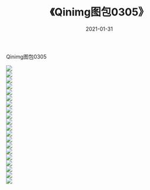 ﻿---
layout: post
title:  《Qinimg图包0305》
date:   2021-01-31
img: http://imgx.orgx.ga/Qinimg图包/Qinimg图包0305/000.jpg
categories: [美女, 清纯, 唯美]
---

Qinimg图包0305

 ![](http://imgx.orgx.ga/Qinimg图包/Qinimg图包0305/001.jpg) <br>![](http://imgx.orgx.ga/Qinimg图包/Qinimg图包0305/002.jpg) <br>![](http://imgx.orgx.ga/Qinimg图包/Qinimg图包0305/003.jpg) <br>![](http://imgx.orgx.ga/Qinimg图包/Qinimg图包0305/004.jpg) <br>![](http://imgx.orgx.ga/Qinimg图包/Qinimg图包0305/005.jpg) <br>![](http://imgx.orgx.ga/Qinimg图包/Qinimg图包0305/006.jpg) <br>![](http://imgx.orgx.ga/Qinimg图包/Qinimg图包0305/007.jpg) <br>![](http://imgx.orgx.ga/Qinimg图包/Qinimg图包0305/008.jpg) <br>![](http://imgx.orgx.ga/Qinimg图包/Qinimg图包0305/009.jpg) <br>![](http://imgx.orgx.ga/Qinimg图包/Qinimg图包0305/010.jpg) <br>![](http://imgx.orgx.ga/Qinimg图包/Qinimg图包0305/011.jpg) <br>![](http://imgx.orgx.ga/Qinimg图包/Qinimg图包0305/012.jpg) <br>![](http://imgx.orgx.ga/Qinimg图包/Qinimg图包0305/013.jpg) <br>![](http://imgx.orgx.ga/Qinimg图包/Qinimg图包0305/014.jpg) <br>![](http://imgx.orgx.ga/Qinimg图包/Qinimg图包0305/015.jpg) <br>![](http://imgx.orgx.ga/Qinimg图包/Qinimg图包0305/016.jpg) <br>![](http://imgx.orgx.ga/Qinimg图包/Qinimg图包0305/017.jpg) <br>![](http://imgx.orgx.ga/Qinimg图包/Qinimg图包0305/018.jpg) <br>![](http://imgx.orgx.ga/Qinimg图包/Qinimg图包0305/019.jpg) <br>![](http://imgx.orgx.ga/Qinimg图包/Qinimg图包0305/020.jpg) <br>